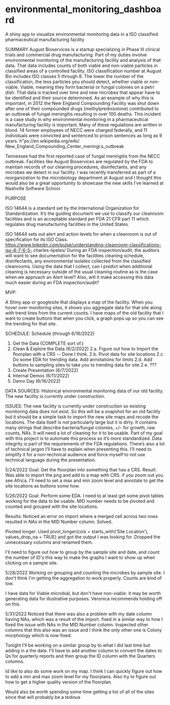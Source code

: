 # environmental_monitoring_dashboard
A shiny app to visualize environmental monitoring data in a ISO classified pharmaceutical manufacturing facility

SUMMARY
August Bioservices is a startup specializing in Phase III clinical trials and commercial drug manufacturing. Part of my duties involve environmental monitoring of the manufacturing facility and analysis of that data. That data includes counts of both viable and non-viable particles in classified areas of a controlled facility. ISO classification number at August Bio includes ISO classes 5 through 8. The lower the number of the classification, the less particles you should detect, whether viable or non-viable. Viable, meaning they form bacterial or fungal colonies on a petri dish. That data is tracked over time and new microbes that appear have to be identified and their source determined.
As an example of why this is important, in 2012 the New England Compounding Facility was shut down after one of their compounded drugs (methylprednisolone) contributed to an outbreak of fungal meningitis resulting in over 100 deaths. This incident is a case study in why environmental monitoring in a pharmaceutical manufacturing facility is important. Many of these regulations are written in blood. 14 former employees of NECC were charged federally, and 11 individuals were convicted and sentenced to prison sentences as long as 9 years. h"ps://en.wikipedia.org/wiki/ New_England_Compounding_Center_meningi:s_outbreak

Tennessee had the first reported case of fungal meningitis from the NECC outbreak. Facilities like August Bioservices are regulated by the FDA to maintain records of our cleaning procedures, disinfectants, and any microbes we detect in our facility. I was recently transferred as part of a reorganization to the microbiology department at August and I thought this would also be a great opportunity to showcase the new skills I’ve learned at Nashville Software School.

PURPOSE

ISO 14644 is a standard set by the International Organization for Standardization. It’s the guiding document we use to classify our cleanroom facilities and is an acceptable standard per FDA 21 CFR part 11 which regulates drug manufacturing facilities in the United States.

ISO 14644 sets out alert and action levels for when a cleanroom is out of specification for its ISO Class. https://www.linkedin.com/pulse/understanding-cleanroom-classifications-iso-8-7-6-5- charles-lipeles/
During an FDA inspection/audit, the auditors will want to see documentation for the facilities cleaning schedule, disinfectants, any environmental isolates collected from the classified cleanrooms.
Using the data that I collect, can I predict when additional cleaning is necessary outside of the usual cleaning routine as is the case when we approach an Alert level? Also, will it make accessing this data much easier during an FDA inspection/audit?

MVP:

A Shiny app or googlesite that displays a map of the facility. When you hover over monitoring sites, it shows you aggregate data for that site along with trend lines from the current counts.
I have maps of the old facility that I want to create buttons that when you click, a graph pops up so you can see the trending for that site.

SCHEDULE:
Schedule (through 6/16/2022)
1. Get the Data (COMPLETE sort of.)
2. Clean & Explore the Data (6/2/2022)
  2.a. Figure out how to Import the floorplan with a CRS -- Done I think.
  2.b. Pivot data for site locations
  2.c. Do some EDA for trending data. Add annotations for limits
  2.d. Add buttons to sampling sites to take you to trending data for site
  2.e. ???
3. Create Presentation (6/7/2022)
4. Internal Demos (6/11/2022)
5. Demo Day (6/16/2022)

DATA SOURCES:
Historical environmental monitoring data of our old facility. The new facility is currently under construction.

ISSUES:
The new facility is currently under construction so existing monitoring data does not exist. So this will be a snapshot for an old facility but it should be a simple task to import the new site maps and recode the locations.
The data itself is not particularly large but it is dirty. It contains many strings that describe bacteria/fungal colonies, +/- for growth, raw counts, NAs. It will need a lot of cleaning for it to be usable. Part of my goal with this project is to automate this process so it’s more standardized. Data integrity is part of the requirements of the FDA regulations.
There’s also a lot of technical jargon I’ll have to explain when presenting this. I’ll need to simplify it for a non-technical audience and force myself to not use technical language during the presentation.

5/24/2022
Goal: Get the floorplan into something that has a CRS.
Result: Was able to import the png and add to a map with CRS. if you zoom out you see Africa. I'll need to set a max and min zoom level and annotate to get the site locations as buttons some how.

5/26/2022
Goal: Perform some EDA. I need to at least get some pivot tables working for the data to be usable.
MID number needs to be pivoted and counted and grouped with the site locations.

Results: Noticed an error on import where a merged cell across two rows resulted in NAs in the MID Number column. Solved.

Pivoted longer: Used pivot_longer(cols = starts_with('Site Location'), values_drop_na = TRUE) and got the output I was looking for. Dropped the unnecessary columns and renamed them.

I'll need to figure out how to group by the sample site and date, and count the number of ID's this way to make the graphs I want to show up when clicking on a sample site.

5/28/2022
Working on grouping and counting the microbes by sample site. I don't think I'm getting the aggregation to work properly. Counts are kind of low.

I have data for Viable microbial, but don't have non-viable. it may be worth generating data for illustrative purposes. Veronica recommends holding off on this.

5/31/2022
Noticed that there was also a problem with my date column having NAs, which was a result of the import. fixed in a similar way to how I fixed the issue with NAs in the MID Number column. Inspected other columns that this also was an issue and I think the only other one is Colony morphology which is now fixed.

Tonight I'll be working on a similar group by to what I did last time but adding in a the date. I'll have to add another column to convert the dates to Qs for quarterly reports and then group the ID column with the Quarters columns. 

Id like to also do some work on my map. I think I can quickly figure out how to add a min and max zoom level for my floorplans. Also try to figure out how to get a higher quality version of the floorplan.

Would also be worth spending some time getting a list of all of the sites since that will probably be a tedious
